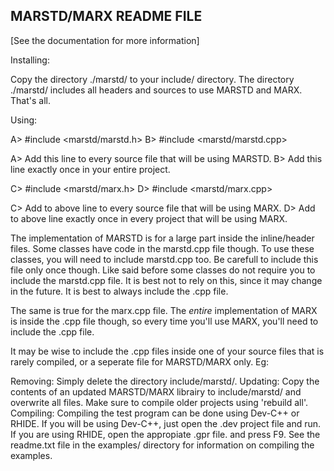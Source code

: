 MARSTD/MARX README FILE
-----------------------

[See the documentation for more information]


Installing:

  Copy the directory ./marstd/ to your include/ directory.
  The directory ./marstd/ includes all headers and sources to use MARSTD and MARX.
  That's all.


Using:

  A> #include <marstd/marstd.h>
  B> #include <marstd/marstd.cpp>

  A> Add this line to every source file that will be using MARSTD.
  B> Add this line exactly once in your entire project.


  C> #include <marstd/marx.h>
  D> #include <marstd/marx.cpp>

  C> Add to above line to every source file that will be using MARX.
  D> Add to above line exactly once in every project that will be using MARX.


  The implementation of MARSTD is for a large part inside the inline/header files. Some
  classes have code in the marstd.cpp file though. To use these classes, you will
  need to include marstd.cpp too. Be carefull to include this file only once though.
  Like said before some classes do not require you to include the marstd.cpp file.
  It is best not to rely on this, since it may change in the future. It is best to
  always include the .cpp file.

  The same is true for the marx.cpp file. The _entire_ implementation of MARX is
  inside the .cpp file though, so every time you'll use MARX, you'll need to include
  the .cpp file.

  It may be wise to include the .cpp files inside one of your source files that is
  rarely compiled, or a seperate file for MARSTD/MARX only. Eg:

  <!-- contents of marinc.cpp

    #include <marstd/marstd.cpp>
    #include <marstd/marx.cpp>

  end of marinc.cpp --!>


Removing:

  Simply delete the directory include/marstd/.


Updating:

  Copy the contents of an updated MARSTD/MARX librairy to include/marstd/ and
  overwrite all files. Make sure to compile older projects using 'rebuild all'.


Compiling:

  Compiling the test program can be done using Dev-C++ or RHIDE. If you will be using Dev-C++,
  just open the .dev project file and run. If you are using RHIDE, open the appropiate .gpr file.
  and press F9.

  See the readme.txt file in the examples/ directory for information on compiling the examples.
